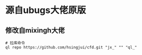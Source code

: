 # 源自ubugs大佬原版 
## 修改自mixingh大佬
```
# 拉库命令
ql repo https://github.com/hsingjui/cfd.git "jx_" "" "ql_"
```
